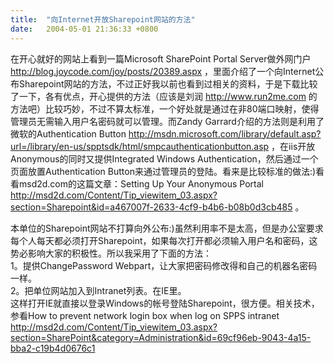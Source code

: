```yaml
---
title:  "向Internet开放Sharepoint网站的方法"
date:   2004-05-01 21:36:33 +0800
---
```


在开心就好的网站上看到一篇Microsoft SharePoint Portal Server做外网门户 http://blog.joycode.com/joy/posts/20389.aspx ，里面介绍了一个向Internet公布Sharepoint网站的方法，不过正好我以前也看到过相关的资料，于是下载比较了一下，各有优点，开心提供的方法（应该是刘润 http://www.run2me.com 的方法吧）比较巧妙，不过不算太标准，一个好处就是通过在非80端口映射，使得管理员无需输入用户名密码就可以管理。而Zandy Garrard介绍的方法则是利用了微软的Authentication Button http://msdn.microsoft.com/library/default.asp?url=/library/en-us/spptsdk/html/smpcauthenticationbutton.asp ，在iis开放Anonymous的同时又提供Integrated Windows Authentication，然后通过一个页面放置Authentication Button来通过管理员的登陆。看来是比较标准的做法:)看看msd2d.com的这篇文章：Setting Up Your Anonymous Portal http://msd2d.com/Content/Tip_viewitem_03.aspx?section=Sharepoint&id=a467007f-2633-4cf9-b4b6-b08b0d3cb485 。  

本单位的Sharepoint网站不打算向外公布:)虽然利用率不是太高，但是办公室要求每个人每天都必须打开Sharepoint，如果每次打开都必须输入用户名和密码，这势必影响大家的积极性。所以我采用了下面的方法：  
1。提供ChangePassword Webpart，让大家把密码修改得和自己的机器名密码一样。  
2。把单位网站加入到Intranet列表。在IE里。  
这样打开IE就直接以登录Windows的帐号登陆Sharepoint，很方便。相关技术，参看How to prevent network login box when log on SPPS intranet http://msd2d.com/Content/Tip_viewitem_03.aspx?section=SharePoint&category=Administration&id=69cf96eb-9043-4a15-bba2-c19b4d0676c1

